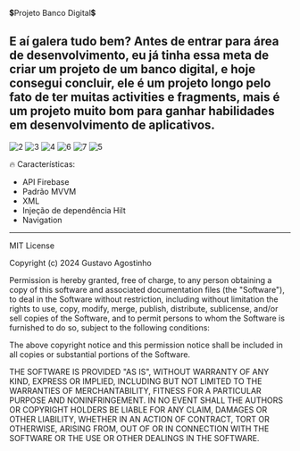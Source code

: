 💲Projeto Banco Digital💲 

E aí galera tudo bem? Antes de entrar para área de desenvolvimento, eu já tinha essa meta de criar um projeto de um banco digital,
e hoje consegui concluir, ele é um projeto longo pelo fato de ter muitas activities e fragments, mais é um projeto muito bom para ganhar habilidades em desenvolvimento de aplicativos.
----------------------------------------------------------------------------------------------------------------------------------------------------------------------------------------
![2](https://github.com/user-attachments/assets/b748c3b5-05de-4261-a297-08f6fd8e0174)
![3](https://github.com/user-attachments/assets/27bfb777-cd35-41e7-a7fd-037f8b6d7eaf)
![4](https://github.com/user-attachments/assets/38c430e7-3586-4c60-ba54-cfd07a393421)
![6](https://github.com/user-attachments/assets/e541b438-185a-46e1-8fb2-09116df97218)
![7](https://github.com/user-attachments/assets/ae249f09-94e2-4764-a865-ddefac9b9247)
![5](https://github.com/user-attachments/assets/974b1fad-2870-4472-a1a3-6c36f731328d)


🔥 Características:

- API Firebase
- Padrão MVVM
- XML
- Injeção de dependência Hilt
- Navigation
----------------------------------------------------------------------------------------------------------------------------------------------------------------------------------------
MIT License

Copyright (c) 2024 Gustavo Agostinho

Permission is hereby granted, free of charge, to any person obtaining a copy of this software and associated documentation files (the "Software"), to deal in the Software without restriction, including without limitation the rights to use, copy, modify, merge, publish, distribute, sublicense, and/or sell copies of the Software, and to permit persons to whom the Software is furnished to do so, subject to the following conditions:

The above copyright notice and this permission notice shall be included in all copies or substantial portions of the Software.

THE SOFTWARE IS PROVIDED "AS IS", WITHOUT WARRANTY OF ANY KIND, EXPRESS OR IMPLIED, INCLUDING BUT NOT LIMITED TO THE WARRANTIES OF MERCHANTABILITY, FITNESS FOR A PARTICULAR PURPOSE AND NONINFRINGEMENT. IN NO EVENT SHALL THE AUTHORS OR COPYRIGHT HOLDERS BE LIABLE FOR ANY CLAIM, DAMAGES OR OTHER LIABILITY, WHETHER IN AN ACTION OF CONTRACT, TORT OR OTHERWISE, ARISING FROM, OUT OF OR IN CONNECTION WITH THE SOFTWARE OR THE USE OR OTHER DEALINGS IN THE SOFTWARE.
